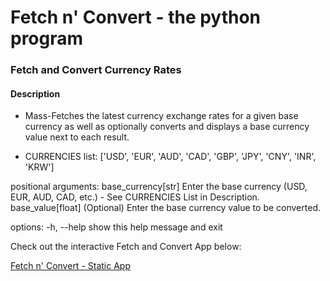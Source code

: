 # Fetch n' Convert - the python program

### Fetch and Convert Currency Rates

#### Description
- Mass-Fetches the latest currency exchange rates for a given base currency
as well as optionally converts and displays a base currency value next to each result.

- CURRENCIES list: ['USD', 'EUR', 'AUD', 'CAD', 'GBP', 'JPY', 'CNY', 'INR', 'KRW']

positional arguments:
  base_currency[str]  Enter the base currency (USD, EUR, AUD, CAD, etc.) - See
                      CURRENCIES List in Description.
  base_value[float]   (Optional) Enter the base currency value to be converted.

options:
  -h, --help          show this help message and exit




Check out the interactive Fetch and Convert App below:

[Fetch n' Convert - Static App](https://github.com/Zero2164/currency-exchange-rate-fetch-n-convert/tree/static-app)


